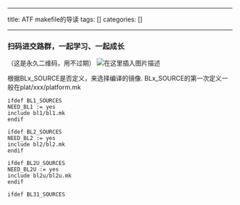 
--- 
title:  ATF makefile的导读 
tags: []
categories: [] 

---
### 扫码进交路群，一起学习、一起成长

（这是永久二维码，用不过期） <img src="https://img-blog.csdnimg.cn/direct/43babf3f0a224ac5b714110b8e81a5b8.png" alt="在这里插入图片描述">

根据BLx_SOURCE是否定义，来选择编译的镜像. BLx_SOURCE的第一次定义一般在plat/xxx/platform.mk

```
ifdef BL1_SOURCES
NEED_BL1 := yes
include bl1/bl1.mk
endif

ifdef BL2_SOURCES
NEED_BL2 := yes
include bl2/bl2.mk
endif

ifdef BL2U_SOURCES
NEED_BL2U := yes
include bl2u/bl2u.mk
endif

ifdef BL31_SOURCES

```
